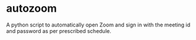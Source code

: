 # autozoom
A python script to automatically open Zoom and sign in with the meeting id and password as per prescribed schedule.
